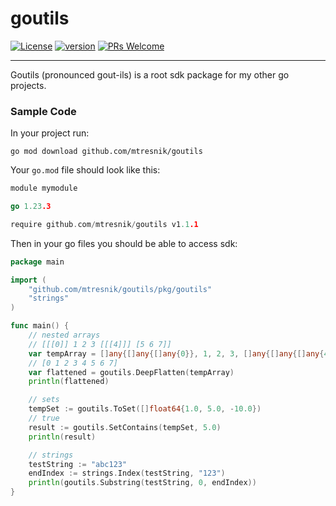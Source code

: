 # goutils
[![License](https://img.shields.io/badge/License-Apache_2.0-blue.svg)](https://github.com/mtresnik/goutils/blob/main/LICENSE)
[![version](https://img.shields.io/badge/version-1.1.1-blue)](https://github.com/mtresnik/goast/releases/tag/v1.0.1)
[![PRs Welcome](https://img.shields.io/badge/PRs-welcome-green.svg?style=flat-square)](https://makeapullrequest.com)
<hr>

Goutils (pronounced gout-ils) is a root sdk package for my other go projects.


### Sample Code

In your project run:
```
go mod download github.com/mtresnik/goutils
```

Your `go.mod` file should look like this:
```go 
module mymodule

go 1.23.3

require github.com/mtresnik/goutils v1.1.1
```


Then in your go files you should be able to access sdk:

```go 
package main

import (
	"github.com/mtresnik/goutils/pkg/goutils"
	"strings"
)

func main() {
	// nested arrays
	// [[[0]] 1 2 3 [[[4]]] [5 6 7]]
	var tempArray = []any{[]any{[]any{0}}, 1, 2, 3, []any{[]any{[]any{4}}}, []any{5, 6, 7}}
	// [0 1 2 3 4 5 6 7]
	var flattened = goutils.DeepFlatten(tempArray)
	println(flattened)

	// sets
	tempSet := goutils.ToSet([]float64{1.0, 5.0, -10.0})
	// true 
	result := goutils.SetContains(tempSet, 5.0)
	println(result)

	// strings
	testString := "abc123"
	endIndex := strings.Index(testString, "123")
	println(goutils.Substring(testString, 0, endIndex))
}
```